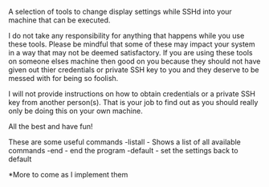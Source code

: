 A selection of tools to change display settings while SSHd into your machine that can be executed.

I do not take any responsibility for anything that happens while you use these tools. Please be mindful that some of these may
impact your system in a way that may not be deemed satisfactory.
If you are using these tools on someone elses machine then good on you because they should not have given out thier credentials 
or private SSH key to you and they deserve to be messed with for being so foolish.

I will not provide instructions on how to obtain credentials or a private SSH key from another person(s). That is your job to find
out as you should really only be doing this on your own machine.

All the best and have fun!

These are some useful commands 
-listall - Shows a list of all available commands
-end - end the program
-default - set the settings back to default

*More to come as I implement them
